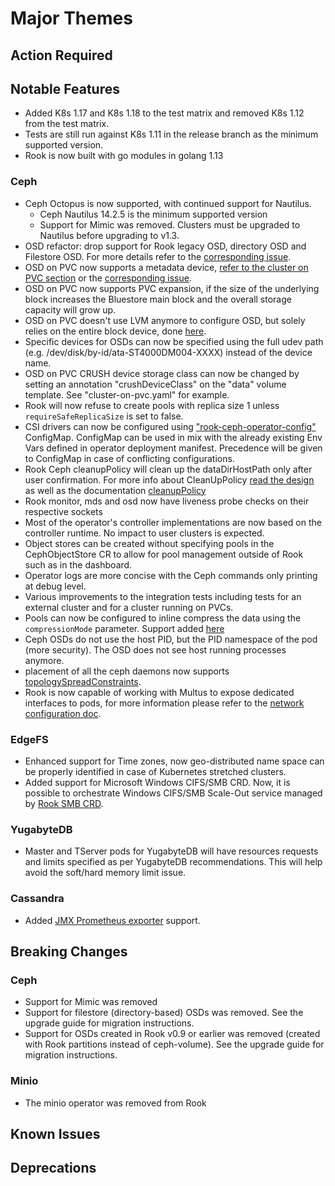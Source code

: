 # Major Themes

## Action Required

## Notable Features

- Added K8s 1.17 and K8s 1.18 to the test matrix and removed K8s 1.12 from the test matrix.
- Tests are still run against K8s 1.11 in the release branch as the minimum supported version.
- Rook is now built with go modules in golang 1.13

### Ceph

- Ceph Octopus is now supported, with continued support for Nautilus.
   - Ceph Nautilus 14.2.5 is the minimum supported version
   - Support for Mimic was removed. Clusters must be upgraded to Nautilus before upgrading to v1.3.
- OSD refactor: drop support for Rook legacy OSD, directory OSD and Filestore OSD. For more details refer to the [corresponding issue](https://github.com/rook/rook/issues/4724).
- OSD on PVC now supports a metadata device, [refer to the cluster on PVC section](Documentation/ceph-cluster-crd.html#dedicated-metatada-device) or the [corresponding issue](https://github.com/rook/rook/issues/3852).
- OSD on PVC now supports PVC expansion, if the size of the underlying block increases the Bluestore main block and the overall storage capacity will grow up.
- OSD on PVC doesn't use LVM anymore to configure OSD, but solely relies on the entire block device, done [here](https://github.com/rook/rook/pull/4435).
- Specific devices for OSDs can now be specified using the full udev path (e.g. /dev/disk/by-id/ata-ST4000DM004-XXXX) instead of the device name.
- OSD on PVC CRUSH device storage class can now be changed by setting an annotation "crushDeviceClass" on the "data" volume template. See "cluster-on-pvc.yaml" for example.
- Rook will now refuse to create pools with replica size 1 unless `requireSafeReplicaSize` is set to false.
- CSI drivers can now be configured using ["rook-ceph-operator-config"](https://github.com/rook/rook/blob/master/cluster/examples/kubernetes/ceph/operator.yaml) ConfigMap.
ConfigMap can be used in mix with the already existing Env Vars defined in operator deployment manifest. Precedence will be given to ConfigMap in case of conflicting configurations.
- Rook Ceph cleanupPolicy will clean up the dataDirHostPath only after user confirmation. For more info about CleanUpPolicy [read the design](https://github.com/rook/rook/blob/master/design/ceph/ceph-cluster-cleanup.md) as well as the documentation [cleanupPolicy](Documentation/ceph-cluster-crd.md#cluster-settings)
- Rook monitor, mds and osd now have liveness probe checks on their respective sockets
- Most of the operator's controller implementations are now based on the controller runtime. No impact to user clusters is expected.
- Object stores can be created without specifying pools in the CephObjectStore CR to allow for pool management outside of Rook such as in the dashboard.
- Operator logs are more concise with the Ceph commands only printing at debug level.
- Various improvements to the integration tests including tests for an external cluster and for a cluster running on PVCs.
- Pools can now be configured to inline compress the data using the `compressionMode` parameter. Support added [here](https://github.com/rook/rook/pull/5124)
- Ceph OSDs do not use the host PID, but the PID namespace of the pod (more security). The OSD does not see host running processes anymore.
- placement of all the ceph daemons now supports [topologySpreadConstraints](Documentation/ceph-cluster-crd.md#placement-configuration-settings).
- Rook is now capable of working with Multus to expose dedicated interfaces to pods, for more information please refer to the [network configuration doc](Documentation/ceph-cluster-crd.html#network-configuration-settings).

### EdgeFS

- Enhanced support for Time zones, now geo-distributed name space can be properly identified in case of Kubernetes stretched clusters.
- Added support for Microsoft Windows CIFS/SMB CRD. Now, it is possible to orchestrate Windows CIFS/SMB Scale-Out service managed by [Rook SMB CRD](Documentation/edgefs-smb-crd.md).

### YugabyteDB

- Master and TServer pods for YugabyteDB will have resources requests and limits specified as per YugabyteDB recommendations. This will help avoid the soft/hard memory limit issue.

### Cassandra

- Added [JMX Prometheus exporter](https://github.com/prometheus/jmx_exporter) support.

## Breaking Changes

### Ceph
- Support for Mimic was removed
- Support for filestore (directory-based) OSDs was removed. See the upgrade guide for migration instructions.
- Support for OSDs created in Rook v0.9 or earlier was removed (created with Rook partitions instead of ceph-volume). See the upgrade guide for migration instructions.

### Minio
- The minio operator was removed from Rook

## Known Issues

### <Storage Provider>

## Deprecations

### <Storage Provider>
